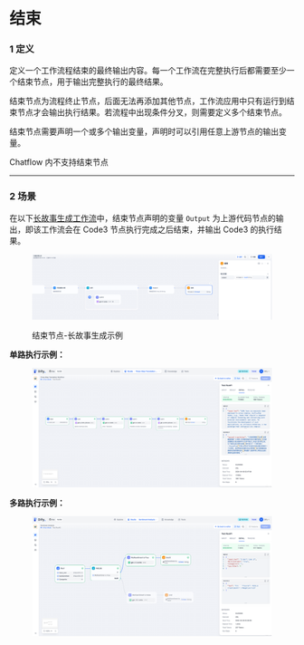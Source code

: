 # 结束

### 1 定义

定义一个工作流程结束的最终输出内容。每一个工作流在完整执行后都需要至少一个结束节点，用于输出完整执行的最终结果。

结束节点为流程终止节点，后面无法再添加其他节点，工作流应用中只有运行到结束节点才会输出执行结果。若流程中出现条件分叉，则需要定义多个结束节点。

结束节点需要声明一个或多个输出变量，声明时可以引用任意上游节点的输出变量。

<Info>
Chatflow 内不支持结束节点
</Info>

***

### 2 场景

在以下[长故事生成工作流](iteration.md#shi-li-2-chang-wen-zhang-die-dai-sheng-cheng-qi-ling-yi-zhong-bian-pai-fang-shi)中，结束节点声明的变量 `Output` 为上游代码节点的输出，即该工作流会在 Code3 节点执行完成之后结束，并输出 Code3 的执行结果。

<figure><img src="../../../.gitbook/assets/image (284).png" alt=""><figcaption><p>结束节点-长故事生成示例</p></figcaption></figure>

**单路执行示例：**

<figure><img src="../../../.gitbook/assets/output (5).png" alt=""><figcaption></figcaption></figure>

**多路执行示例：**

<figure><img src="../../../.gitbook/assets/output (1) (3).png" alt=""><figcaption></figcaption></figure>
